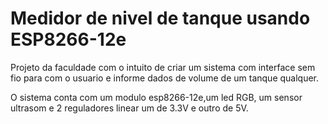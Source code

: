 # Medidor de nivel de tanque usando ESP8266-12e

Projeto da faculdade com o intuito de criar um sistema com interface sem fio para com o usuario e informe dados de volume de um tanque qualquer.

O sistema conta com um modulo esp8266-12e,um led RGB, um sensor ultrasom e 2 reguladores linear um de 3.3V e outro de 5V.
